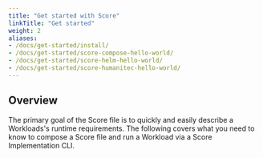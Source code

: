 ```yaml
---
title: "Get started with Score"
linkTitle: "Get started"
weight: 2
aliases:
- /docs/get-started/install/
- /docs/get-started/score-compose-hello-world/
- /docs/get-started/score-helm-hello-world/
- /docs/get-started/score-humanitec-hello-world/
---
```


## Overview

The primary goal of the Score file is to quickly and easily describe a Workloads's runtime requirements. The following covers what you need to know to compose a Score file and run a Workload via a Score Implementation CLI.
